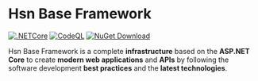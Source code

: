 # Hsn Base Framework

[![.NETCore](https://github.com/HsnCorp/hsn-base/actions/workflows/dotnet.yml/badge.svg)](https://github.com/HsnCorp/hsn-base/actions/workflows/dotnet.yml)
[![CodeQL](https://github.com/HsnCorp/hsn-base/actions/workflows/codeql.yml/badge.svg)](https://github.com/HsnCorp/hsn-base/actions/workflows/codeql.yml)
[![NuGet Download](https://img.shields.io/nuget/dt/Hsn.Base.Core.svg)](https://www.nuget.org/packages/Hsn.Base.Core)

Hsn Base Framework is a complete **infrastructure** based on the **ASP.NET Core** to create **modern web applications** and **APIs** by following the software development **best practices** and the **latest technologies**.
